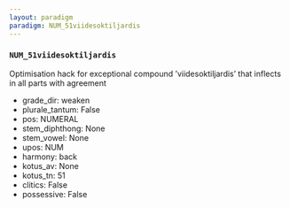 ```yaml
---
layout: paradigm
paradigm: NUM_51viidesoktiljardis
---
```

### ` NUM_51viidesoktiljardis `

Optimisation hack for exceptional compound ’viidesoktiljardis’ that inflects in all parts with agreement
* grade_dir: weaken
* plurale_tantum: False
* pos: NUMERAL
* stem_diphthong: None
* stem_vowel: None
* upos: NUM
* harmony: back
* kotus_av: None
* kotus_tn: 51
* clitics: False
* possessive: False
